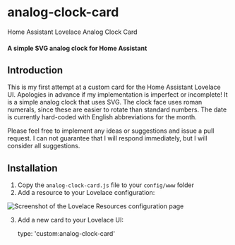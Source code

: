 # analog-clock-card
Home Assistant Lovelace Analog Clock Card
#### A simple SVG analog clock for Home Assistant
## Introduction
This is my first attempt at a custom card for the Home Assistant Lovelace UI. Apologies in advance if my implementation is imperfect or incomplete! It is a simple analog clock that uses SVG. The clock face uses roman numerals, since these are easier to rotate than standard numbers. The date is currently hard-coded with English abbreviations for the month.

Please feel free to implement any ideas or suggestions and issue a pull request. I can not guarantee that I will respond immediately, but I will consider all suggestions.
## Installation
1. Copy the `analog-clock-card.js` file to your `config/www` folder
2. Add a resource to your Lovelace configuration:

![Screenshot of the Lovelace Resources configuration page](LovelaceResource.jpg "Lovelace Configuration")

3. Add a new card to your Lovelace UI:

    type: 'custom:analog-clock-card'
